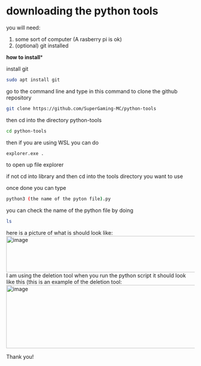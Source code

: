 # downloading the python tools

you will need:
1. some sort of computer (A rasberry pi is ok)
2. (optional) git installed

**how to install***

install git
```bash
sudo apt install git
```
go to the command line and type in this command to clone the github repository
```bash
git clone https://github.com/SuperGaming-MC/python-tools
```
then cd into the directory python-tools
```bash
cd python-tools
```
then if you are using WSL you can do
```bash
explorer.exe .
```
to open up file explorer

if not cd into library and then cd into the tools directory you want to use

once done you can type
```bash
python3 (the name of the pyton file).py
```
you can check the name of the python file by doing
```bash
ls
```
here is a picture of what is should look like:
<img width="1012" height="97" alt="image" src="https://github.com/user-attachments/assets/3b7479b2-6ea7-490a-91d2-06911dbb6fa2" />
I am using the deletion tool when you run the python script it should look like this (this is an example of the deletion tool:
<img width="1057" height="169" alt="image" src="https://github.com/user-attachments/assets/6f5ef421-af52-4222-ab20-d879258a541f" />

Thank you!

